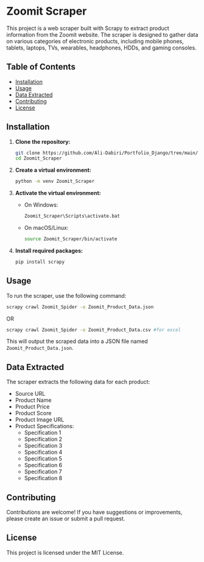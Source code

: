 # Zoomit Scraper

This project is a web scraper built with Scrapy to extract product information from the Zoomit website. The scraper is designed to gather data on various categories of electronic products, including mobile phones, tablets, laptops, TVs, wearables, headphones, HDDs, and gaming consoles.

## Table of Contents

- [Installation](#installation)
- [Usage](#usage)
- [Data Extracted](#data-extracted)
- [Contributing](#contributing)
- [License](#license)

## Installation

1. **Clone the repository:**
   ```bash
   git clone https://github.com/Ali-Dabiri/Portfolio_Django/tree/main/News_Pipeline/Zoomit_Scraper
   cd Zoomit_Scraper
   ```

2. **Create a virtual environment:**
   ```bash
   python -m venv Zoomit_Scraper
   ```

3. **Activate the virtual environment:**
   - On Windows:
     ```bash
     Zoomit_Scraper\Scripts\activate.bat
     ```
   - On macOS/Linux:
     ```bash
     source Zoomit_Scraper/bin/activate
     ```

4. **Install required packages:**
   ```bash
   pip install scrapy
   ```

## Usage

To run the scraper, use the following command:
```bash
scrapy crawl Zoomit_Spider -o Zoomit_Product_Data.json
```
OR
```bash
scrapy crawl Zoomit_Spider -o Zoomit_Product_Data.csv #for excel
```

This will output the scraped data into a JSON file named `Zoomit_Product_Data.json`.

## Data Extracted

The scraper extracts the following data for each product:

- Source URL
- Product Name
- Product Price
- Product Score
- Product Image URL
- Product Specifications:
  - Specification 1
  - Specification 2
  - Specification 3
  - Specification 4
  - Specification 5
  - Specification 6
  - Specification 7
  - Specification 8

## Contributing

Contributions are welcome! If you have suggestions or improvements, please create an issue or submit a pull request.

## License

This project is licensed under the MIT License.
